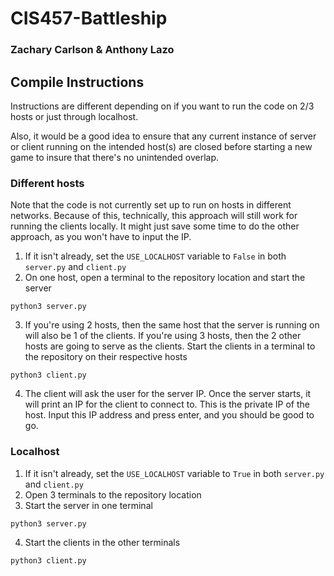 # CIS457-Battleship
### Zachary Carlson & Anthony Lazo

## Compile Instructions

Instructions are different depending on if you want to run the code on 2/3 hosts or just through localhost.

Also, it would be a good idea to ensure that any current instance of server or client running on the intended host(s) are closed before starting a new game to insure that there's no unintended overlap.

### Different hosts
Note that the code is not currently set up to run on hosts in different networks. Because of this, technically, this approach will still work for running the clients locally. It might just save some time to do the other approach, as you won't have to input the IP.

1. If it isn't already, set the `USE_LOCALHOST` variable to `False` in both `server.py` and `client.py`
2. On one host, open a terminal to the repository location and start the server
```
python3 server.py
```
3. If you're using 2 hosts, then the same host that the server is running on will also be 1 of the clients. If you're using 3 hosts, then the 2 other hosts are going to serve as the clients. Start the clients in a terminal to the repository on their respective hosts
```
python3 client.py
```
4. The client will ask the user for the server IP. Once the server starts, it will print an IP for the client to connect to. This is the private IP of the host. Input this IP address and press enter, and you should be good to go.

### Localhost
1. If it isn't already, set the `USE_LOCALHOST` variable to `True` in both `server.py` and `client.py`
2. Open 3 terminals to the repository location
3. Start the server in one terminal
```
python3 server.py
```
4. Start the clients in the other terminals
```
python3 client.py
```
